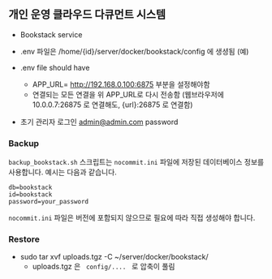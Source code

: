 ## 개인 운영 클라우드 다큐먼트 시스템

- Bookstack service
- .env 파일은 /home/{id}/server/docker/bookstack/config 에 생셩됨 (예)
- .env file should have
  - APP_URL= http://192.168.0.100:6875 부분을 설정해야함
  - 연결되는 모든 연결을 위 APP_URL로 다시 전송함 (웹브라우저에 10.0.0.7:26875 로 연결해도, {url}:26875 로 연결함)
 
- 초기 관리자 로그인 admin@admin.com password

### Backup

`backup_bookstack.sh` 스크립트는 `nocommit.ini` 파일에 저장된 데이터베이스 정보를 사용합니다. 예시는 다음과 같습니다.

```
db=bookstack
id=bookstack
password=your_password
```

`nocommit.ini` 파일은 버전에 포함되지 않으므로 필요에 따라 직접 생성해야 합니다.

### Restore

- sudo tar xvf uploads.tgz -C ~/server/docker/bookstack/
  - uploads.tgz 은 <code> config/.... </code> 로 압축이 풀림
